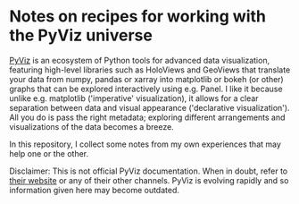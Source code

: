 # Notes on recipes for working with the PyViz universe

[PyViz](http://pyviz.org) is an ecosystem of Python tools for advanced data visualization, featuring high-level libraries such as HoloViews and GeoViews that translate your data from numpy, pandas or xarray into matplotlib or bokeh (or other) graphs that can be explored interactively using e.g. Panel. I like it because unlike e.g. matplotlib ('imperative' visualization), it allows for a clear separation between data and visual appearance ('declarative visualization'). All you do is pass the right metadata; exploring different arrangements and visualizations of the data becomes a breeze.

In this repository, I collect some notes from my own experiences that may help one or the other.

Disclaimer: This is not official PyViz documentation. When in doubt, refer to [their website](http://pyviz.org) or any of their other channels. PyViz is evolving rapidly and so information given here may become outdated.
